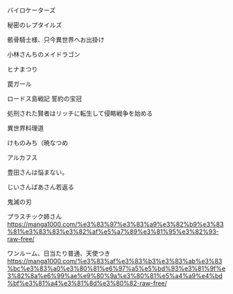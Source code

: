 バイロケーターズ

秘密のレプタイルズ

骸骨騎士様、只今異世界へお出掛け

小林さんちのメイドラゴン

ヒナまつり 

罠ガール

ロードス島戦記 誓約の宝冠 

処刑された賢者はリッチに転生して侵略戦争を始める

異世界料理道

けものみち（暁なつめ

アルカフス

豊田さんは悩まない。

じいさんばあさん若返る

鬼滅の刃

プラスチック姉さん
https://manga1000.com/%e3%83%97%e3%83%a9%e3%82%b9%e3%83%81%e3%83%83%e3%82%af%e5%a7%89%e3%81%95%e3%82%93-raw-free/

ワンルーム、日当たり普通、天使つき
https://manga1000.com/%e3%83%af%e3%83%b3%e3%83%ab%e3%83%bc%e3%83%a0%e3%80%81%e6%97%a5%e5%bd%93%e3%81%9f%e3%82%8a%e6%99%ae%e9%80%9a%e3%80%81%e5%a4%a9%e4%bd%bf%e3%81%a4%e3%81%8d%e3%80%82-raw-free/














